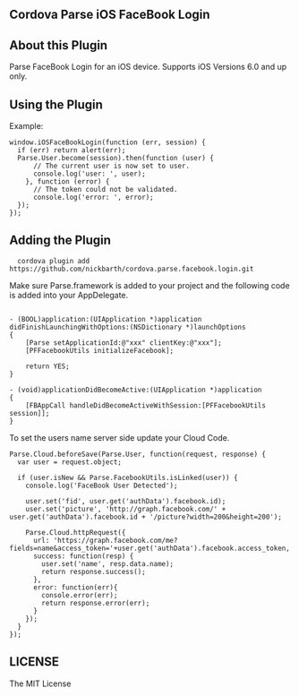 ## Cordova Parse iOS FaceBook Login

## About this Plugin

Parse FaceBook Login for an iOS device. Supports iOS Versions 6.0 and up only.

## Using the Plugin

Example:

```
window.iOSFaceBookLogin(function (err, session) {
  if (err) return alert(err);
  Parse.User.become(session).then(function (user) {
      // The current user is now set to user.
      console.log('user: ', user);
    }, function (error) {
      // The token could not be validated.
      console.log('error: ', error);
  });
});
```

## Adding the Plugin ##

```
  cordova plugin add https://github.com/nickbarth/cordova.parse.facebook.login.git
```


Make sure Parse.framework is added to your project and the following code is added into your AppDelegate.

```

- (BOOL)application:(UIApplication *)application didFinishLaunchingWithOptions:(NSDictionary *)launchOptions
{
    [Parse setApplicationId:@"xxx" clientKey:@"xxx"];
    [PFFacebookUtils initializeFacebook];
    
    return YES;
}

- (void)applicationDidBecomeActive:(UIApplication *)application
{
    [FBAppCall handleDidBecomeActiveWithSession:[PFFacebookUtils session]];
}

```

To set the users name server side update your Cloud Code.

```
Parse.Cloud.beforeSave(Parse.User, function(request, response) {
  var user = request.object;

  if (user.isNew && Parse.FacebookUtils.isLinked(user)) {
    console.log('FaceBook User Detected');

    user.set('fid', user.get('authData').facebook.id);
    user.set('picture', 'http://graph.facebook.com/' + user.get('authData').facebook.id + '/picture?width=200&height=200');

    Parse.Cloud.httpRequest({
      url: 'https://graph.facebook.com/me?fields=name&access_token='+user.get('authData').facebook.access_token,
      success: function(resp) {
        user.set('name', resp.data.name);
        return response.success();
      },
      error: function(err){
        console.error(err);
        return response.error(err);
      }
    });
  }
});
```

## LICENSE ##

The MIT License
